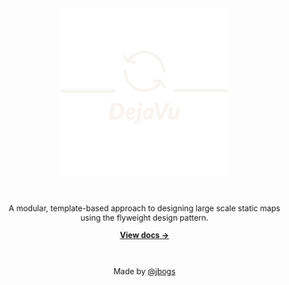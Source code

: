 <div align="center">
	<img src="./static/img/dejavu-trans.png" alt="Matter" width="300"/>
	<br><br><br>
	<p>A modular, template-based approach to designing large scale static maps using the flyweight design pattern.</p>
	<a href="https://jbogs.github.io/dejavu/"><strong>View docs &rarr;</strong></a>
  <br><br><br>

  Made by [@jbogs](https://github.com/jbogs)
</div>
